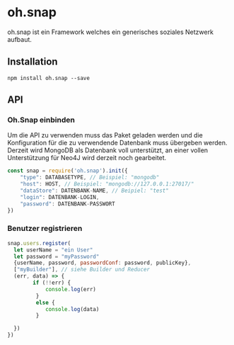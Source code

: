 # oh.snap

oh.snap ist ein Framework welches ein generisches soziales Netzwerk aufbaut.

## Installation
```console
npm install oh.snap --save
```

## API

### Oh.Snap einbinden
Um die API zu verwenden muss das Paket geladen werden und die Konfiguration für die zu verwendende Datenbank muss übergeben werden.
Derzeit wird MongoDB als Datenbank voll unterstützt, an einer vollen Unterstützung für Neo4J wird derzeit noch gearbeitet.
```JavaScript
const snap = require('oh.snap').init({
    "type": DATABASETYPE, // Beispiel: "mongodb"
    "host": HOST, // Beispiel: "mongodb://127.0.0.1:27017/"
    "dataStore": DATENBANK-NAME, // Beipiel: "test"
    "login": DATENBANK-LOGIN,
    "password": DATENBANK-PASSWORT
})
```

### Benutzer registrieren 
```JavaScript
snap.users.register(
  let userName = "ein User"
  let password = "myPassword"
  {userName, password, passwordConf: password, publicKey}, 
  ["myBuilder"], // siehe Builder und Reducer 
  (err, data) => {
        if (!!err) {
            console.log(err)
         }
         else {
            console.log(data)
         }

  })
})
```
